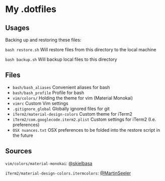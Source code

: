 # My .dotfiles

## Usages
Backing up and restoring these files:

```bash restore.sh``` Will restore files from this directory to the local machine

```bash backup.sh``` Will backup local files to this directory

## Files

* ```bash/bash_aliases```    Convenient aliases for bash
* ```bash/bash_profile```    Profile for bash
* ```vim/colors/```          Holding the theme for vim (Material Monokai)
* ```vimrc```                Custom Vim settings
* ```.gitignore_global```    Globally ignored files for git
* ```iTerm2/material-design-colors``` Custom theme for iTerm2
* ```iTerm2/com.googlecode.iterm2.plist``` Custom settings for iTerm2 (I.e. preferences)
* ```OSX nuances.txt``` OSX preferences to be folded into the restore script in the future


## Sources
```vim/colors/material-monokai```: [@skielbasa](https://github.com/skielbasa/vim-material-monokai)

```iTerm2/material-design-colors.itermcolors```: [@MartinSeeler](https://github.com/MartinSeeler/iterm2-material-design)
